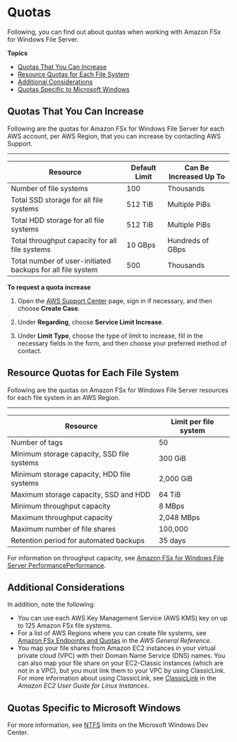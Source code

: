 # Quotas<a name="limits"></a>

Following, you can find out about quotas when working with Amazon FSx for Windows File Server\.

**Topics**
+ [Quotas That You Can Increase](#soft-limits)
+ [Resource Quotas for Each File System](#limits-MFS-resources-file-system)
+ [Additional Considerations](#limits-additional-considerations)
+ [Quotas Specific to Microsoft Windows](#ntfs-limits)

## Quotas That You Can Increase<a name="soft-limits"></a>

Following are the quotas for Amazon FSx for Windows File Server for each AWS account, per AWS Region, that you can increase by contacting AWS Support\.


****  

| Resource | Default Limit | Can Be Increased Up To | 
| --- | --- | --- | 
| Number of file systems | 100 | Thousands | 
| Total SSD storage for all file systems | 512 TiB | Multiple PiBs | 
| Total HDD storage for all file systems | 512 TiB | Multiple PiBs | 
| Total throughput capacity for all file systems | 10 GBps | Hundreds of GBps | 
| Total number of user\-initiated backups for all file system |  500  | Thousands | 

**To request a quota increase**

1. Open the [AWS Support Center](https://console.aws.amazon.com/support/home#/) page, sign in if necessary, and then choose **Create Case**\.

1. Under **Regarding**, choose **Service Limit Increase**\.

1. Under **Limit Type**, choose the type of limit to increase, fill in the necessary fields in the form, and then choose your preferred method of contact\.

## Resource Quotas for Each File System<a name="limits-MFS-resources-file-system"></a>

Following are the quotas on Amazon FSx for Windows File Server resources for each file system in an AWS Region\. 


****  

| Resource | Limit per file system | 
| --- | --- | 
| Number of tags | 50 | 
| Minimum storage capacity, SSD file systems | 300 GiB | 
| Minimum storage capacity, HDD file systems | 2,000 GiB | 
| Maximum storage capacity, SSD and HDD | 64 TiB | 
| Minimum throughput capacity | 8 MBps | 
| Maximum throughput capacity | 2,048 MBps | 
| Maximum number of file shares | 100,000 | 
| Retention period for automated backups | 35 days | 

For information on throughput capacity, see [Amazon FSx for Windows File Server PerformancePerformance](performance.md)\.

## Additional Considerations<a name="limits-additional-considerations"></a>

In addition, note the following:
+ You can use each AWS Key Management Service \(AWS KMS\) key on up to 125 Amazon FSx file systems\.
+ For a list of AWS Regions where you can create file systems, see [Amazon FSx Endpoints and Quotas](https://docs.aws.amazon.com/general/latest/gr/fsxn.html) in the *AWS General Reference*\.
+ You map your file shares from Amazon EC2 instances in your virtual private cloud \(VPC\) with their Domain Name Service \(DNS\) names\. You can also map your file share on your EC2\-Classic instances \(which are not in a VPC\), but you must link them to your VPC by using ClassicLink\. For more information about using ClassicLink, see [ClassicLink](https://docs.aws.amazon.com/AWSEC2/latest/UserGuide/vpc-classiclink.html) in the *Amazon EC2 User Guide for Linux Instances*\.

## Quotas Specific to Microsoft Windows<a name="ntfs-limits"></a>

For more information, see [NTFS](https://docs.microsoft.com/en-us/windows/desktop/FileIO/filesystem-functionality-comparison#limits) limits on the Microsoft Windows Dev Center\.